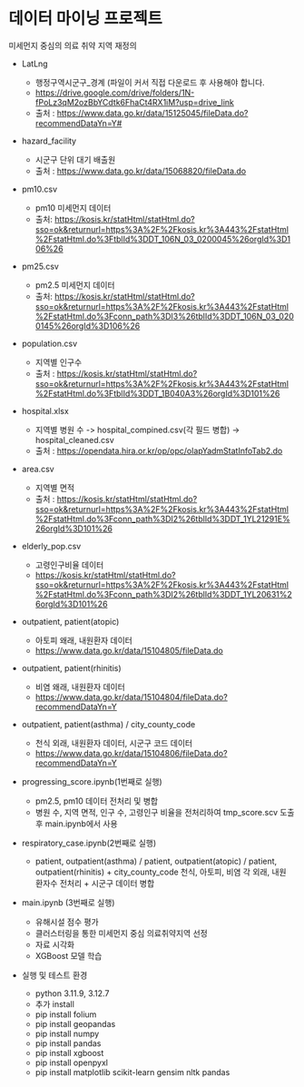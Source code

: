 # 데이터 마이닝 프로젝트
미세먼지 중심의 의료 취약 지역 재정의
* LatLng
  * 행정구역시군구_경계 (파일이 커서 직접 다운로드 후 사용해야 합니다.
  * https://drive.google.com/drive/folders/1N-fPoLz3qM2ozBbYCdtk6FhaCt4RX1iM?usp=drive_link
  * 출처 : https://www.data.go.kr/data/15125045/fileData.do?recommendDataYn=Y#
* hazard_facility
  * 시군구 단위 대기 배출원
  * 출처 : https://www.data.go.kr/data/15068820/fileData.do
* pm10.csv
  * pm10 미세먼지 데이터
  * 출처: https://kosis.kr/statHtml/statHtml.do?sso=ok&returnurl=https%3A%2F%2Fkosis.kr%3A443%2FstatHtml%2FstatHtml.do%3FtblId%3DDT_106N_03_0200045%26orgId%3D106%26
* pm25.csv
  * pm2.5 미세먼지 데이터
  * 출처: https://kosis.kr/statHtml/statHtml.do?sso=ok&returnurl=https%3A%2F%2Fkosis.kr%3A443%2FstatHtml%2FstatHtml.do%3Fconn_path%3DI3%26tblId%3DDT_106N_03_0200145%26orgId%3D106%26
* population.csv
  * 지역별 인구수
  * 출처 : https://kosis.kr/statHtml/statHtml.do?sso=ok&returnurl=https%3A%2F%2Fkosis.kr%3A443%2FstatHtml%2FstatHtml.do%3FtblId%3DDT_1B040A3%26orgId%3D101%26
* hospital.xlsx
  * 지역별 병원 수 -> hospital_compined.csv(각 필드 병합) -> hospital_cleaned.csv
  * 출처 : https://opendata.hira.or.kr/op/opc/olapYadmStatInfoTab2.do
* area.csv
  * 지역별 면적
  * 출처 : https://kosis.kr/statHtml/statHtml.do?sso=ok&returnurl=https%3A%2F%2Fkosis.kr%3A443%2FstatHtml%2FstatHtml.do%3Fconn_path%3DI2%26tblId%3DDT_1YL21291E%26orgId%3D101%26
* elderly_pop.csv
  * 고령인구비율 데이터
  * https://kosis.kr/statHtml/statHtml.do?sso=ok&returnurl=https%3A%2F%2Fkosis.kr%3A443%2FstatHtml%2FstatHtml.do%3Fconn_path%3DI2%26tblId%3DDT_1YL20631%26orgId%3D101%26
* outpatient, patient(atopic)
  * 아토피 왜래, 내원환자 데이터
  * https://www.data.go.kr/data/15104805/fileData.do
* outpatient, patient(rhinitis)
  * 비염 왜래, 내원환자 데이터
  * https://www.data.go.kr/data/15104804/fileData.do?recommendDataYn=Y
* outpatient, patient(asthma) / city_county_code
  * 천식 외래, 내원환자 데이터, 시군구 코드 데이터
  * https://www.data.go.kr/data/15104806/fileData.do?recommendDataYn=Y


* progressing_score.ipynb(1번째로 실행)
  * pm2.5, pm10 데이터 전처리 및 병합
  * 병원 수, 지역 면적, 인구 수, 고령인구 비율을 전처리하여 tmp_score.scv 도출 후 main.ipynb에서 사용
* respiratory_case.ipynb(2번째로 실행)
  * patient, outpatient(asthma) / patient, outpatient(atopic) / patient, outpatient(rhinitis) + city_county_code 천식, 아토피, 비염 각 외래, 내원 환자수 전처리 + 시군구 데이터 병합
* main.ipynb (3번째로 실행)
  * 유해시설 점수 평가
  * 클러스터링을 통한 미세먼지 중심 의료취약지역 선정
  * 자료 시각화
  * XGBoost 모델 학습
 
* 실행 및 테스트 환경
  * python 3.11.9, 3.12.7
  * 추가 install
  * pip install folium
  * pip install geopandas
  * pip install numpy
  * pip install pandas
  * pip install xgboost
  * pip install openpyxl
  * pip install matplotlib scikit-learn gensim nltk pandas
